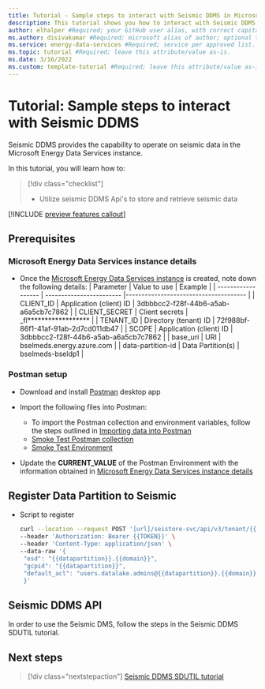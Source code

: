 ```yaml
---
title: Tutorial - Sample steps to interact with Seismic DDMS in Microsoft Energy Data Services  #Required; page title is displayed in search results. Include the brand.
description: This tutorial shows you how to interact with Seismic DDMS Microsoft Energy Data Services  #Required; article description that is displayed in search results. 
author: elhalper #Required; your GitHub user alias, with correct capitalization.
ms.author: disivakumar #Required; microsoft alias of author; optional team alias.
ms.service: energy-data-services #Required; service per approved list. slug assigned by ACOM.
ms.topic: tutorial #Required; leave this attribute/value as-is.
ms.date: 3/16/2022
ms.custom: template-tutorial #Required; leave this attribute/value as-is.
---
```


# Tutorial: Sample steps to interact with Seismic DDMS

Seismic DDMS provides the capability to operate on seismic data in the Microsoft Energy Data Services instance.

In this tutorial, you will learn how to:

> [!div class="checklist"]
> * Utilize seismic DDMS Api's to store and retrieve seismic data

[!INCLUDE [preview features callout](./includes/preview/preview-callout.md)]
## Prerequisites

### Microsoft Energy Data Services instance details

* Once the [Microsoft Energy Data Services instance](./quickstart-create-microsoft-energy-data-services-instance.md) is created, note down the following details:
  | Parameter          | Value to use             | Example                               |
  | ------------------ | ------------------------ |-------------------------------------- |
  | CLIENT_ID          | Application (client) ID  | 3dbbbcc2-f28f-44b6-a5ab-a6a5cb7c7862  |
  | CLIENT_SECRET      | Client secrets           |  _fl******************                |
  | TENANT_ID          | Directory (tenant) ID    | 72f988bf-86f1-41af-91ab-2d7cd011db47  |
  | SCOPE              | Application (client) ID  | 3dbbbcc2-f28f-44b6-a5ab-a6a5cb7c7862  |
  | base_uri           | URI                      | bselmeds.energy.azure.com              |
  | data-partition-id  | Data Partition(s)        | bselmeds-bseldp1                       |

### Postman setup

* Download and install [Postman](https://www.postman.com/) desktop app
* Import the following files into Postman:
  * To import the Postman collection and environment variables, follow the steps outlined in [Importing data into Postman](https://learning.postman.com/docs/getting-started/importing-and-exporting-data/#importing-data-into-postman)
  * [Smoke Test Postman collection](https://community.opengroup.org/osdu/platform/deployment-and-operations/infra-azure-provisioning/-/raw/master/source/ddms-smoke-tests/Azure%20DDMS%20OSDU%20Smoke%20Tests.postman_collection.json)
  * [Smoke Test Environment](https://community.opengroup.org/osdu/platform/deployment-and-operations/infra-azure-provisioning/-/raw/master/source/ddms-smoke-tests/%5BShip%5D%20osdu-glab.msft-osdu-test.org.postman_environment.json)
  
* Update the **CURRENT_VALUE** of the Postman Environment with the information obtained in [Microsoft Energy Data Services instance details](#microsoft-energy-data-services-instance-details)

## Register Data Partition to Seismic

 * Script to register
   ```sh
   curl --location --request POST '[url]/seistore-svc/api/v3/tenant/{{datapartition}}' \
   --header 'Authorization: Bearer {{TOKEN}}' \
   --header 'Content-Type: application/json' \
   --data-raw '{
    "esd": "{{datapartition}}.{{domain}}",
    "gcpid": "{{datapartition}}",
    "default_acl": "users.datalake.admins@{{datapartition}}.{{domain}}.com"
    }'
   ```
## Seismic DDMS API

In order to use the Seismic DMS, follow the steps in the Seismic DDMS SDUTIL tutorial.

## Next steps
<!-- Add a context sentence for the following links -->
> [!div class="nextstepaction"]
> [Seismic DDMS SDUTIL tutorial](./tutorial-seismic-ddms-sdutil.md)